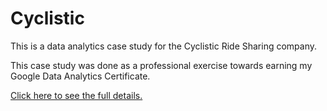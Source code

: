 # Cyclistic

This is a data analytics case study for the Cyclistic Ride Sharing company.

This case study was done as a professional exercise towards earning my Google Data Analytics Certificate.

[Click here to see the full details.](https://github.com/vaxdata22/cyclistic/blob/main/report.md)
